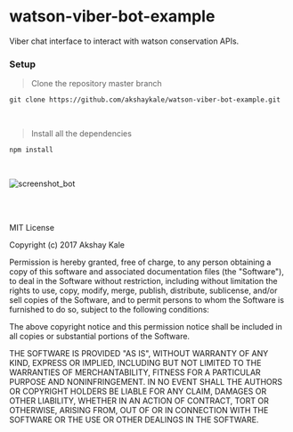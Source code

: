 # watson-viber-bot-example
Viber chat interface to interact with watson conservation APIs.

### Setup

> Clone the repository master branch <br>
```
git clone https://github.com/akshaykale/watson-viber-bot-example.git
```
<br>

> Install all the dependencies <br>
```
npm install
```
<br>



![screenshot_bot](https://github.com/akshaykale/watson-viber-bot-example/blob/master/viber-watson-conversation.png)




<br>
<br>

MIT License

Copyright (c) 2017 Akshay Kale

Permission is hereby granted, free of charge, to any person obtaining a copy
of this software and associated documentation files (the "Software"), to deal
in the Software without restriction, including without limitation the rights
to use, copy, modify, merge, publish, distribute, sublicense, and/or sell
copies of the Software, and to permit persons to whom the Software is
furnished to do so, subject to the following conditions:

The above copyright notice and this permission notice shall be included in all
copies or substantial portions of the Software.

THE SOFTWARE IS PROVIDED "AS IS", WITHOUT WARRANTY OF ANY KIND, EXPRESS OR
IMPLIED, INCLUDING BUT NOT LIMITED TO THE WARRANTIES OF MERCHANTABILITY,
FITNESS FOR A PARTICULAR PURPOSE AND NONINFRINGEMENT. IN NO EVENT SHALL THE
AUTHORS OR COPYRIGHT HOLDERS BE LIABLE FOR ANY CLAIM, DAMAGES OR OTHER
LIABILITY, WHETHER IN AN ACTION OF CONTRACT, TORT OR OTHERWISE, ARISING FROM,
OUT OF OR IN CONNECTION WITH THE SOFTWARE OR THE USE OR OTHER DEALINGS IN THE
SOFTWARE.
